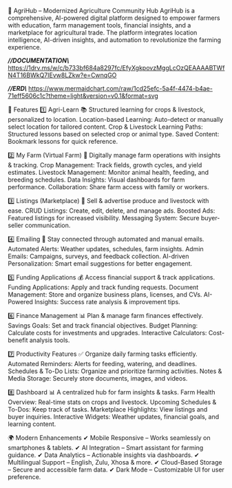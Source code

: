 🌾 AgriHub – Modernized Agriculture Community Hub
AgriHub is a comprehensive, AI-powered digital platform designed to empower farmers with education, farm management tools, financial insights, and a marketplace for agricultural trade. The platform integrates location intelligence, AI-driven insights, and automation to revolutionize the farming experience.

_______//DOCUMENTATION\\_______
https://1drv.ms/w/c/b733bf684a8297fc/EfyXgkpovzMggLcOzQEAAAABTWfN4T16BWkQ7IEvw8LZkw?e=CwnqGO

_______//ERD\\_______
https://www.mermaidchart.com/raw/1cd25efc-5a4f-4474-b4ae-71eff5606c1c?theme=light&version=v0.1&format=svg

🚀 Features
1️⃣ Agri-Learn 📚
Structured learning for crops & livestock, personalized to location.
Location-based Learning: Auto-detect or manually select location for tailored content.
Crop & Livestock Learning Paths: Structured lessons based on selected crop or animal type.
Saved Content: Bookmark lessons for quick reference.

2️⃣ My Farm (Virtual Farm) 🚜
Digitally manage farm operations with insights & tracking.
Crop Management: Track fields, growth cycles, and yield estimates.
Livestock Management: Monitor animal health, feeding, and breeding schedules.
Data Insights: Visual dashboards for farm performance.
Collaboration: Share farm access with family or workers.

3️⃣ Listings (Marketplace) 🏪
Sell & advertise produce and livestock with ease.
CRUD Listings: Create, edit, delete, and manage ads.
Boosted Ads: Featured listings for increased visibility.
Messaging System: Secure buyer-seller communication.

4️⃣ Emailing 📩
Stay connected through automated and manual emails.
Automated Alerts: Weather updates, schedules, farm insights.
Admin Emails: Campaigns, surveys, and feedback collection.
AI-driven Personalization: Smart email suggestions for better engagement.

5️⃣ Funding Applications 💰
Access financial support & track applications.
Funding Applications: Apply and track funding requests.
Document Management: Store and organize business plans, licenses, and CVs.
AI-Powered Insights: Success rate analysis & improvement tips.

6️⃣ Finance Management 📊
Plan & manage farm finances effectively.
Savings Goals: Set and track financial objectives.
Budget Planning: Calculate costs for investments and upgrades.
Interactive Calculators: Cost-benefit analysis tools.

7️⃣ Productivity Features ✅
Organize daily farming tasks efficiently.
Automated Reminders: Alerts for feeding, watering, and deadlines.
Schedules & To-Do Lists: Organize and prioritize farming activities.
Notes & Media Storage: Securely store documents, images, and videos.

8️⃣ Dashboard 📊
A centralized hub for farm insights & tasks.
Farm Health Overview: Real-time stats on crops and livestock.
Upcoming Schedules & To-Dos: Keep track of tasks.
Marketplace Highlights: View listings and buyer inquiries.
Interactive Widgets: Weather updates, financial goals, and learning content.

🌍 Modern Enhancements
✔ Mobile Responsive – Works seamlessly on smartphones & tablets.
✔ AI Integration – Smart assistant for farming guidance.
✔ Data Analytics – Actionable insights via dashboards.
✔ Multilingual Support – English, Zulu, Xhosa & more.
✔ Cloud-Based Storage – Secure and accessible farm data.
✔ Dark Mode – Customizable UI for user preference.


